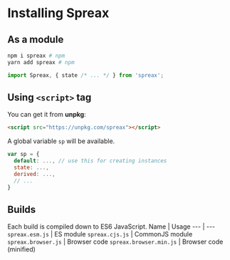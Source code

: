 # Installing Spreax
## As a module
```sh
npm i spreax # npm
yarn add spreax # npm
```
```js
import Spreax, { state /* ... */ } from 'spreax';
```

## Using `<script>` tag
You can get it from **unpkg**:
```html
<script src="https://unpkg.com/spreax"></script>
```
A global variable `sp` will be available.
```js
var sp = {
  default: ..., // use this for creating instances
  state: ...,
  derived: ...,
  // ...
}
```

## Builds
Each build is compiled down to ES6 JavaScript.
Name | Usage
--- | ---
`spreax.esm.js` | ES module
`spreax.cjs.js` | CommonJS module
`spreax.browser.js` | Browser code
`spreax.browser.min.js` | Browser code (minified)